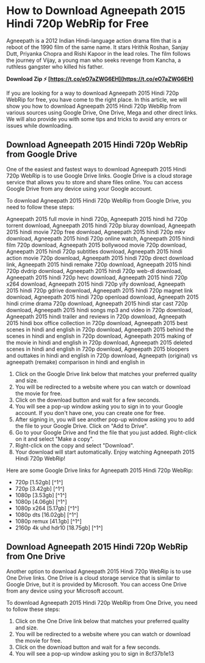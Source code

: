 
 
# How to Download Agneepath 2015 Hindi 720p WebRip for Free
 
Agneepath is a 2012 Indian Hindi-language action drama film that is a reboot of the 1990 film of the same name. It stars Hrithik Roshan, Sanjay Dutt, Priyanka Chopra and Rishi Kapoor in the lead roles. The film follows the journey of Vijay, a young man who seeks revenge from Kancha, a ruthless gangster who killed his father.
 
**Download Zip ⚡ [https://t.co/eO7aZWG6EH](https://t.co/eO7aZWG6EH)**


 
If you are looking for a way to download Agneepath 2015 Hindi 720p WebRip for free, you have come to the right place. In this article, we will show you how to download Agneepath 2015 Hindi 720p WebRip from various sources using Google Drive, One Drive, Mega and other direct links. We will also provide you with some tips and tricks to avoid any errors or issues while downloading.
 
## Download Agneepath 2015 Hindi 720p WebRip from Google Drive
 
One of the easiest and fastest ways to download Agneepath 2015 Hindi 720p WebRip is to use Google Drive links. Google Drive is a cloud storage service that allows you to store and share files online. You can access Google Drive from any device using your Google account.
 
To download Agneepath 2015 Hindi 720p WebRip from Google Drive, you need to follow these steps:
 
Agneepath 2015 full movie in hindi 720p,  Agneepath 2015 hindi hd 720p torrent download,  Agneepath 2015 hindi 720p bluray download,  Agneepath 2015 hindi movie 720p free download,  Agneepath 2015 hindi 720p mkv download,  Agneepath 2015 hindi 720p online watch,  Agneepath 2015 hindi film 720p download,  Agneepath 2015 bollywood movie 720p download,  Agneepath 2015 hindi 720p subtitles download,  Agneepath 2015 hindi action movie 720p download,  Agneepath 2015 hindi 720p direct download link,  Agneepath 2015 hindi remake 720p download,  Agneepath 2015 hindi 720p dvdrip download,  Agneepath 2015 hindi 720p web-dl download,  Agneepath 2015 hindi 720p hevc download,  Agneepath 2015 hindi 720p x264 download,  Agneepath 2015 hindi 720p yify download,  Agneepath 2015 hindi 720p gdrive download,  Agneepath 2015 hindi 720p magnet link download,  Agneepath 2015 hindi 720p openload download,  Agneepath 2015 hindi crime drama 720p download,  Agneepath 2015 hindi star cast 720p download,  Agneepath 2015 hindi songs mp3 and video in 720p download,  Agneepath 2015 hindi trailer and reviews in 720p download,  Agneepath 2015 hindi box office collection in 720p download,  Agneepath 2015 best scenes in hindi and english in 720p download,  Agneepath 2015 behind the scenes in hindi and english in 720p download,  Agneepath 2015 making of the movie in hindi and english in 720p download,  Agneepath 2015 deleted scenes in hindi and english in 720p download,  Agneepath 2015 bloopers and outtakes in hindi and english in 720p download,  Agneepath (original) vs agneepath (remake) comparison in hindi and english in
 
1. Click on the Google Drive link below that matches your preferred quality and size.
2. You will be redirected to a website where you can watch or download the movie for free.
3. Click on the download button and wait for a few seconds.
4. You will see a pop-up window asking you to sign in to your Google account. If you don't have one, you can create one for free.
5. After signing in, you will see another pop-up window asking you to add the file to your Google Drive. Click on "Add to Drive".
6. Go to your Google Drive and find the file that you just added. Right-click on it and select "Make a copy".
7. Right-click on the copy and select "Download".
8. Your download will start automatically. Enjoy watching Agneepath 2015 Hindi 720p WebRip!

Here are some Google Drive links for Agneepath 2015 Hindi 720p WebRip:

- 720p [1.52gb] [^1^]
- 720p [3.42gb] [^1^]
- 1080p [3.53gb] [^1^]
- 1080p [4.06gb] [^1^]
- 1080p x264 [5.17gb] [^1^]
- 1080p dts [16.02gb] [^1^]
- 1080p remux [41.1gb] [^1^]
- 2160p 4k uhd hdr10 [18.75gb] [^1^]

## Download Agneepath 2015 Hindi 720p WebRip from One Drive
 
Another option to download Agneepath 2015 Hindi 720p WebRip is to use One Drive links. One Drive is a cloud storage service that is similar to Google Drive, but it is provided by Microsoft. You can access One Drive from any device using your Microsoft account.
 
To download Agneepath 2015 Hindi 720p WebRip from One Drive, you need to follow these steps:

1. Click on the One Drive link below that matches your preferred quality and size.
2. You will be redirected to a website where you can watch or download the movie for free.
3. Click on the download button and wait for a few seconds.
4. You will see a pop-up window asking you to sign in 8cf37b1e13


